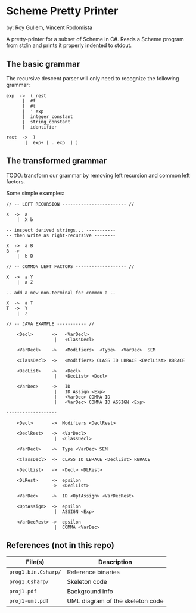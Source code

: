 # Scheme Pretty Printer

by: Roy Gullem, Vincent Rodomista

A pretty-printer for a subset of Scheme in C#. Reads a Scheme
program from stdin and prints it properly indented to stdout.

## The basic grammar

The recursive descent parser will only need to recognize the
following grammar:

```
exp  ->  ( rest
      |  #f
      |  #t
      |  ' exp
      |  integer_constant
      |  string_constant
      |  identifier

rest  ->  )
       |  exp+ [ . exp  ] )
```

## The transformed grammar

TODO: transform our grammar by removing left recursion and common
left factors.

Some simple examples:

```
// -- LEFT RECURSION ------------------------ //

X  ->  a
    |  X b

-- inspect derived strings... -----------
-- then write as right-recursive --------

X  ->  a B
B  -> 
    |  b B
```

```
// -- COMMON LEFT FACTORS ------------------- //

X  ->  a Y
    |  a Z

-- add a new non-terminal for common a --

X  ->  a T
T  ->  Y
    |  Z

```

```
// -- JAVA EXAMPLE ----------- //

    <Decl>       ->   <VarDecl>
                  |   <ClassDecl>

    <VarDecl>    ->   <Modifiers>  <Type>  <VarDec>  SEM

    <ClassDecl>  ->   <Modifiers> CLASS ID LBRACE <DeclList> RBRACE

    <DecList>    ->   <Decl>
                  |   <DecList> <Decl>

    <VarDec>     ->   ID
                  |   ID Assign <Exp>
                  |   <VarDec> COMMA ID
                  |   <VarDec> COMMA ID ASSIGN <Exp>

-------------------

    <Decl>       ->  Modifiers <DeclRest>
    
    <DeclRest>   ->  <VarDecl>
                  |  <ClassDecl>
    
    <VarDecl>    ->  Type <VarDec> SEM
    
    <ClassDecl>  ->  CLASS ID LBRACE <DeclList> RBRACE
    
    <DeclList>   ->  <Decl> <DLRest>
    
    <DLRest>     ->  epsilon
                 ->  <DeclList>
    
    <VarDec>     ->  ID <OptAssign> <VarDecRest>
    
    <OptAssign>  ->  epsilon
                  |  ASSIGN <Exp>

    <VarDecRest> ->  epsilon
                  |  COMMA <VarDec>
```

## References (not in this repo)

| File(s)             | Description                      |
|---------------------|----------------------------------|
| `prog1.bin.Csharp/` | Reference binaries               |
| `prog1.Csharp/`     | Skeleton code                    |
| `proj1.pdf`         | Background info                  |
| `proj1-uml.pdf`     | UML diagram of the skeleton code |
